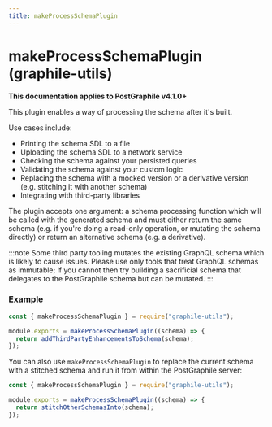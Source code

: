 ```yaml
---
title: makeProcessSchemaPlugin
---
```


# makeProcessSchemaPlugin (graphile-utils)

**This documentation applies to PostGraphile v4.1.0+**

This plugin enables a way of processing the schema after it's built.

Use cases include:

- Printing the schema SDL to a file
- Uploading the schema SDL to a network service
- Checking the schema against your persisted queries
- Validating the schema against your custom logic
- Replacing the schema with a mocked version or a derivative version (e.g.
  stitching it with another schema)
- Integrating with third-party libraries

The plugin accepts one argument: a schema processing function which will be
called with the generated schema and must either return the same schema (e.g. if
you're doing a read-only operation, or mutating the schema directly) or return
an alternative schema (e.g. a derivative).

:::note
Some third party tooling mutates the existing GraphQL schema
which is likely to cause issues. Please use only tools that treat GraphQL
schemas as immutable; if you cannot then try building a sacrificial schema that
delegates to the PostGraphile schema but can be mutated.
:::

### Example

```js
const { makeProcessSchemaPlugin } = require("graphile-utils");

module.exports = makeProcessSchemaPlugin((schema) => {
  return addThirdPartyEnhancementsToSchema(schema);
});
```

You can also use `makeProcessSchemaPlugin` to replace the current schema with a
stitched schema and run it from within the PostGraphile server:

```js
const { makeProcessSchemaPlugin } = require("graphile-utils");

module.exports = makeProcessSchemaPlugin((schema) => {
  return stitchOtherSchemasInto(schema);
});
```

